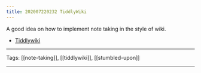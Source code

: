 ```yaml
---
title: 202007220232 TiddlyWiki
---
```


A good idea on how to implement note taking in the style of wiki.

- [Tiddlywiki](https://tiddlywiki.com)

---

Tags: [[note-taking]], [[tiddlywiki]], [[stumbled-upon]]

---
